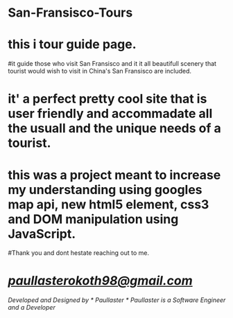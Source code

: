 # San-Fransisco-Tours
# this i tour guide page.
#it guide those who visit San Fransisco and it it all beautifull scenery that tourist would wish to visit in China's San Fransisco are included.
# it'  a perfect pretty cool site that is user friendly and accommadate all the usuall and the unique needs of a tourist.
# this was a project meant to increase my understanding using googles map api, new html5 element, css3 and DOM manipulation using JavaScript.
#Thank you and dont hestate reaching out to me.
# *paullasterokoth98@gmail.com*
*Developed and Designed by * Paullaster * Paullaster is a Software Engineer and a Developer*
